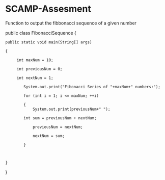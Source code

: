 # SCAMP-Assesment
Function to output the fibbonacci sequence of a given number


public class FibonacciSequence {

	public static void main(String[] args) 

	{

		 int maxNum = 10; 

		 int previousNum = 0;

		 int nextNum = 1;

	        System.out.print("Fibonacci Series of "+maxNum+" numbers:");

	        for (int i = 1; i <= maxNum; ++i)

	        {
	            System.out.print(previousNum+" ");

        	int sum = previousNum + nextNum;

	            previousNum = nextNum;

	            nextNum = sum;

	        }

 

	}

 

}
